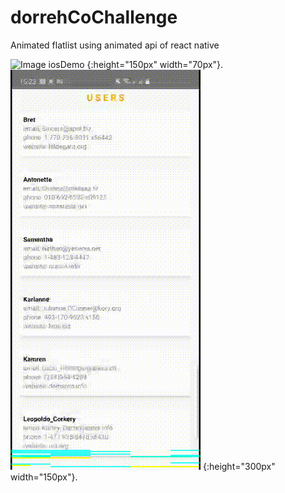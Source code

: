 # dorrehCoChallenge
 Animated flatlist using animated api of react native

![Image iosDemo](https://github.com/farzanm14/dorrehCoChallenge/blob/master/output/ios.gif) {:height="150px" width="70px"}.
![Image androidDemo](https://github.com/farzanm14/dorrehCoChallenge/blob/master/output/android.gif) {:height="300px" width="150px"}.

